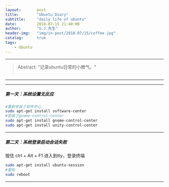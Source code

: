 ```yaml
---
layout:       post
title:        "Ubuntu Diary"
subtitle:     "daily life of ubuntu"
date:         2018-07-15 21:40:00
author:       "G.J.先生"
header-img:   "img/in-post/2018.07/15/coffee.jpg"
catalog:      true
tags:
    - Ubuntu
---
```

*****
>Abstract: "记录ubuntu日常的小脾气。"<br>                                                                                                             <br /> 

----------
*************************
##### 第一天：系统设置无反应
```bash
#重新安装了软件中心
sudo apt-get install software-center
#安装了gnome-control-center
sudo apt-get install gnome-control-center
sudo apt-get install unity-control-center
```

*************************
##### 第二天：系统登录启动会话失败
按住 ctrl + Alt + F1 进入到tty，登录终端
```bash
sudo apt-get install ubuntu-session
#重启
sudo reboot
```

*************************
